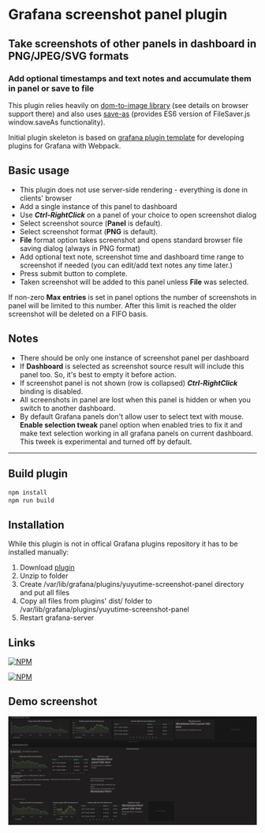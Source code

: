 # Grafana screenshot panel plugin 

## Take screenshots of other panels in dashboard in PNG/JPEG/SVG formats
### Add optional timestamps and text notes and accumulate them in panel or save to file

This plugin relies heavily on [dom-to-image library](https://github.com/tsayen/dom-to-image)
(see details on browser support there)
and also uses
[save-as](https://github.com/noderaider/save-as) (provides ES6 version of FileSaver.js window.saveAs functionality).

Initial plugin skeleton is based on
[grafana plugin template](https://github.com/CorpGlory/grafana-plugin-template-webpack)
for developing plugins for Grafana with Webpack.


## Basic usage

* This plugin does not use server-side rendering - everything is done in clients' browser
* Add a single instance of this panel to dashboard
* Use **_Ctrl-RightClick_** on a panel of your choice to open screenshot dialog
* Select screenshot source (**Panel** is default).
* Select screenshot format (**PNG** is default). 
* **File** format option takes screenshot and opens standard browser file saving dialog (always in PNG format)
* Add optional text note, screenshot time and dashboard time range to screenshot if needed
  (you can edit/add text notes any time later.)
* Press submit button to complete.
* Taken screenshot will be added to this panel unless **File** was selected.

If non-zero **Max entries**  is set in panel options the number of screenshots in panel will be limited to this number.
After this limit is reached the older screenshot will be deleted on a FIFO basis.

## Notes

* There should be only one instance of screenshot panel per dashboard
* If **Dashboard** is selected as screenshot source result will include this panel too. 
So, it's best to empty it before action.
* If screenshot panel is not shown (row is collapsed) **_Ctrl-RightClick_** binding is disabled.
* All screenshots in panel are lost when this panel is hidden or when you switch to another dashboard.
* By default Grafana panels don't allow user to select text with mouse. **Enable selection tweak** panel option when enabled tries to fix it and make text selection working in all grafana panels
on current dashboard. This tweek is experimental and turned off by default.
<hr>

## Build plugin

```
npm install
npm run build
```
## Installation

While this plugin is not in offical Grafana plugins repository it has to be installed manually:

1.  Download [plugin](https://github.com/yuyutime/yuyutime-screenshot-panel/archive/master.zip)
1.	Unzip to folder
1.  Create /var/lib/grafana/plugins/yuyutime-screenshot-panel directory and put all files
1.  Copy all files from plugins' dist/ folder to /var/lib/grafana/plugins/yuyutime-screenshot-panel
1.  Restart grafana-server


## Links
[![NPM](https://nodei.co/npm/dom-to-image.png?stars=true&downloads=true)](https://nodei.co/npm/dom-to-image/)

[![NPM](https://nodei.co/npm/save-as.png?stars=true&downloads=true)](https://nodei.co/npm/save-as/)

## Demo screenshot

![screenshot](demo-screenshot.png)
